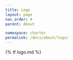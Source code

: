 ```yaml
---
title: Logo
layout: page
nav_order: 4
parent: About

namespace: charter
permalink: /docs/about/logo/
---
```

{% tf logo.md %}
